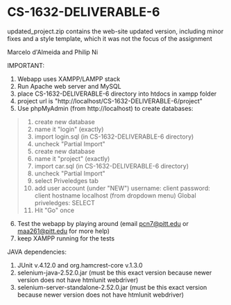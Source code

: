 # CS-1632-DELIVERABLE-6


updated_project.zip contains the web-site updated version, including minor fixes and a style template, which it was not the focus of the assignment


Marcelo d'Almeida and Philip Ni

IMPORTANT:
1)  Webapp uses XAMPP/LAMPP stack
2)  Run Apache web server and MySQL
3)  place CS-1632-DELIVERABLE-6 directory into htdocs in xampp folder
4)  project url is "http://localhost/CS-1632-DELIVERABLE-6/project"
5)  Use phpMyAdmin (from http://localhost) to create databases:
>    1.  create new database
>    2.  name it "login" (exactly)
>    3.  import login.sql (in CS-1632-DELIVERABLE-6 directory)
>    4.  uncheck "Partial Import"
>    5.  create new database
>    6.  name it "project" (exactly)
>    7. import car.sql (in CS-1632-DELIVERABLE-6 directory)
>    8. uncheck "Partial Import"
>    9.  select Priveledges tab
>    10.  add user account (under "NEW")
>        username: client
>        password: client
>        hostname localhost (from dropdown menu)
>        Global priveledges: SELECT
>    11.  Hit "Go" once


6)  Test the webapp by playing around (email pcn7@pitt.edu or maa261@pitt.edu for more help)
7)  keep XAMPP running for the tests


JAVA dependencies:
1)  JUnit v.4.12.0 and org.hamcrest-core v.1.3.0
2)  selenium-java-2.52.0.jar (must be this exact version because newer version does not have htmlunit webdriver)
3)  selenium-server-standalone-2.52.0.jar (must be this exact version because newer version does not have htmlunit webdriver)
